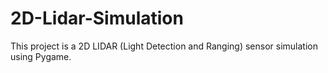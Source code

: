 # 2D-Lidar-Simulation
This project is a 2D LIDAR (Light Detection and Ranging) sensor simulation using Pygame.
